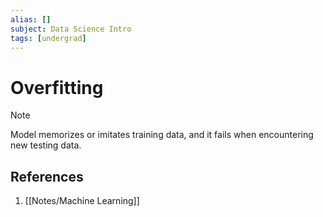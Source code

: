 ```yaml
---
alias: []
subject: Data Science Intro
tags: [undergrad]
---
```

# Overfitting


> [!note]
> Model memorizes or imitates training data, and it fails when encountering new testing data.

## References
1. [[Notes/Machine Learning]]